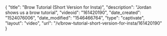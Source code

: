 {
    "title": "Brow Tutorial (Short Version for Insta)",
    "description": "Jordan shows us a brow tutorial",
    "videoid": "161420190",
    "date_created": "1524076006",
    "date_modified": "1546466764",
    "type": "captivate",
    "layout": "video",
    "url": "\/v\/brow-tutorial-short-version-for-insta\/161420190"
}